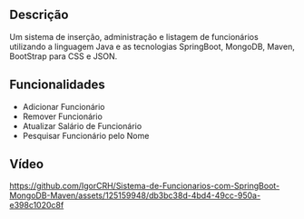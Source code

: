 ## Descrição
Um sistema de inserção, administração e listagem de funcionários utilizando a linguagem Java e as tecnologias SpringBoot, MongoDB, Maven, BootStrap para CSS e JSON.

## Funcionalidades
- Adicionar Funcionário
- Remover Funcionário
- Atualizar Salário de Funcionário
- Pesquisar Funcionário pelo Nome

## Vídeo



https://github.com/IgorCRH/Sistema-de-Funcionarios-com-SpringBoot-MongoDB-Maven/assets/125159948/db3bc38d-4bd4-49cc-950a-e398c1020c8f


